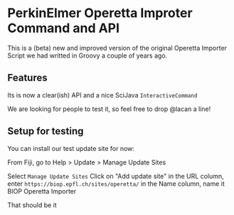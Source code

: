 PerkinElmer Operetta Improter Command and API
======================================

This is a (beta) new and improved version of the original Operetta Importer Script we had writted in Groovy a couple of years ago.

## Features

Its is now a clear(ish) API and a nice SciJava `InteractiveCommand`

We are looking for people to test it, so feel free to drop @lacan a line!

## Setup for testing
You can install our test update site for now:

From Fiji, go to Help > Update > Manage Update Sites

Select `Manage Update Sites`
Click on "Add update site"
in the URL column, enter `https://biop.epfl.ch/sites/operetta/`
in the Name column, name it BIOP Operetta Importer

That should be it